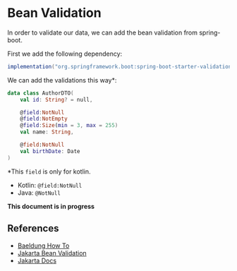 # Bean Validation

In order to validate our data, we can add the bean validation from spring-boot.

First we add the following dependency:

```groovy
implementation("org.springframework.boot:spring-boot-starter-validation")
```
We can add the validations this way*:
```kotlin
data class AuthorDTO(
    val id: String? = null,

    @field:NotNull
    @field:NotEmpty
    @field:Size(min = 3, max = 255)
    val name: String,

    @field:NotNull
    val birthDate: Date
)

```

*This `field` is only for kotlin.
- Kotlin: `@field:NotNull`
- Java: `@NotNull`

**This document is in progress**

## References
- [Baeldung How To](https://www.baeldung.com/spring-boot-bean-validation)
- [Jakarta Bean Validation](https://beanvalidation.org/)
- [Jakarta Docs](https://beanvalidation.org/2.0-jsr380/spec/#builtinconstraints)